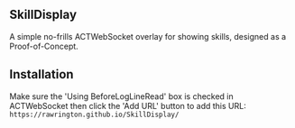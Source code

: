 ## SkillDisplay
A simple no-frills ACTWebSocket overlay for showing skills, designed as a Proof-of-Concept.

## Installation
Make sure the 'Using BeforeLogLineRead' box is checked in ACTWebSocket then click the 'Add URL' button to add this URL:
`https://rawrington.github.io/SkillDisplay/`